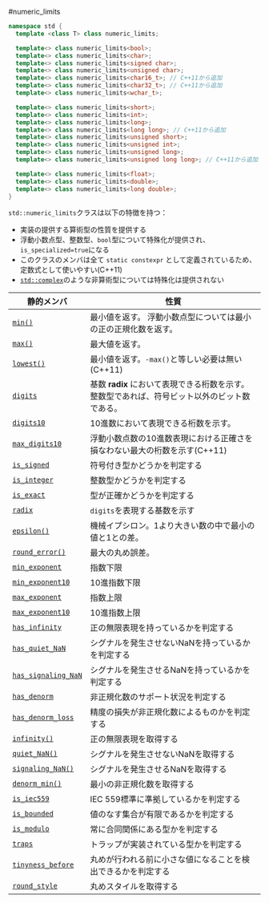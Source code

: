 #numeric_limits

```cpp
namespace std {
  template <class T> class numeric_limits;

  template<> class numeric_limits<bool>;
  template<> class numeric_limits<char>;
  template<> class numeric_limits<signed char>;
  template<> class numeric_limits<unsigned char>;
  template<> class numeric_limits<char16_t>; // C++11から追加
  template<> class numeric_limits<char32_t>; // C++11から追加
  template<> class numeric_limits<wchar_t>;

  template<> class numeric_limits<short>;
  template<> class numeric_limits<int>;
  template<> class numeric_limits<long>;
  template<> class numeric_limits<long long>; // C++11から追加
  template<> class numeric_limits<unsigned short>;
  template<> class numeric_limits<unsigned int>;
  template<> class numeric_limits<unsigned long>;
  template<> class numeric_limits<unsigned long long>; // C++11から追加

  template<> class numeric_limits<float>;
  template<> class numeric_limits<double>;
  template<> class numeric_limits<long double>;
}
```

`std::numeric_limits`クラスは以下の特徴を持つ：
* 実装の提供する算術型の性質を提供する
* 浮動小数点型、整数型、`bool`型について特殊化が提供され、`is_specialized=true`になる
* このクラスのメンバは全て `static constexpr` として定義されているため、定数式として使いやすい(C++11)
* [`std::complex`](/reference/complex.md)のような非算術型については特殊化は提供されない

| 静的メンバ                                                   | 性質 |
|--------------------------------------------------------------|--------------------------------------------------------|
| [`min()`](./numeric_limits/min.md)                           | 最小値を返す。 浮動小数点型については最小の正の正規化数を返す。 |
| [`max()`](./numeric_limits/max.md)                           | 最大値を返す。 |
| [`lowest()`](./numeric_limits/lowest.md)                     | 最小値を返す。`-max()`と等しい必要は無い(C++11) |
| [`digits`](./numeric_limits/digits.md)                       | 基数 **radix** において表現できる桁数を示す。 整数型であれば、符号ビット以外のビット数である。 |
| [`digits10`](./numeric_limits/digits10.md)                   | 10進数において表現できる桁数を示す。 |
| [`max_digits10`](./numeric_limits/max_digits10.md)           | 浮動小数点数の10進数表現における正確さを損なわない最大の桁数を示す(C++11) |
| [`is_signed`](./numeric_limits/is_signed.md)                 | 符号付き型かどうかを判定する |
| [`is_integer`](./numeric_limits/is_integer.md)               | 整数型かどうかを判定する |
| [`is_exact`](./numeric_limits/is_exact.md)                   | 型が正確かどうかを判定する |
| [`radix`](./numeric_limits/radix.md)                         | `digits`を表現する基数を示す |
| [`epsilon()`](./numeric_limits/epsilon.md)                   | 機械イプシロン。1より大きい数の中で最小の値と1との差。 |
| [`round_error()`](./numeric_limits/round_error.md)           | 最大の丸め誤差。 |
| [`min_exponent`](./numeric_limits/min_exponent.md)           | 指数下限 |
| [`min_exponent10`](./numeric_limits/min_exponent10.md)       | 10進指数下限 |
| [`max_exponent`](./numeric_limits/max_exponent.md)           | 指数上限 |
| [`max_exponent10`](./numeric_limits/max_exponent10.md)       | 10進指数上限 |
| [`has_infinity`](./numeric_limits/has_infinity.md)           | 正の無限表現を持っているかを判定する |
| [`has_quiet_NaN`](./numeric_limits/has_quiet_nan.md)         | シグナルを発生させないNaNを持っているかを判定する |
| [`has_signaling_NaN`](./numeric_limits/has_signaling_nan.md) | シグナルを発生させるNaNを持っているかを判定する |
| [`has_denorm`](./numeric_limits/has_denorm.md)               | 非正規化数のサポート状況を判定する |
| [`has_denorm_loss`](./numeric_limits/has_denorm_loss.md)     | 精度の損失が非正規化数によるものかを判定する |
| [`infinity()`](./numeric_limits/infinity.md)                 | 正の無限表現を取得する |
| [`quiet_NaN()`](./numeric_limits/quiet_nan.md)               | シグナルを発生させないNaNを取得する |
| [`signaling_NaN()`](./numeric_limits/signaling_nan.md)       | シグナルを発生させるNaNを取得する |
| [`denorm_min()`](./numeric_limits/denorm_min.md)             | 最小の非正規化数を取得する |
| [`is_iec559`](./numeric_limits/is_iec559.md)                 | IEC 559標準に準拠しているかを判定する |
| [`is_bounded`](./numeric_limits/is_bounded.md)               | 値のなす集合が有限であるかを判定する |
| [`is_modulo`](./numeric_limits/is_modulo.md)                 | 常に合同関係にある型かを判定する |
| [`traps`](./numeric_limits/traps.md)                         | トラップが実装されている型かを判定する |
| [`tinyness_before`](./numeric_limits/tinyness_before.md)     | 丸めが行われる前に小さな値になることを検出できるかを判定する |
| [`round_style`](./numeric_limits/round_style.md)             | 丸めスタイルを取得する |

